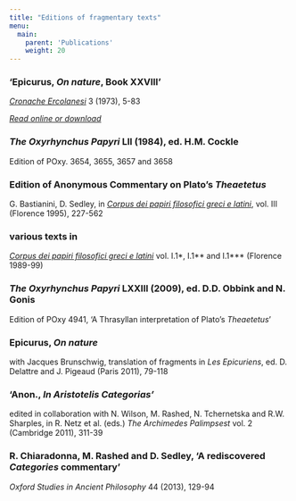 ```yaml
---
title: "Editions of fragmentary texts"
menu:
  main:
    parent: 'Publications'
    weight: 20
---
```


### ‘Epicurus, _On nature_, Book XXVIII’
_[Cronache Ercolanesi](http://www.cispegigante.it/frame.asp)_ 3 (1973), 5-83

_[Read online or download](https://cambridge.academia.edu/DavidSedley)_

### _The Oxyrhynchus Papyri_ LII (1984), ed. H.M. Cockle
Edition of POxy. 3654, 3655, 3657 and 3658

### Edition of Anonymous Commentary on Plato’s _Theaetetus_
G. Bastianini, D. Sedley, in _[Corpus dei papiri filosofici greci e latini](http://www.papirifilosofici.it/cpf-en.html)_, vol. III (Florence 1995), 227-562

### various texts in 
_[Corpus dei papiri filosofici greci e latini](http://www.papirifilosofici.it/cpf-en.html)_ vol. I.1*, I.1** and I.1*** (Florence 1989-99)

### _The Oxyrhynchus Papyri_ LXXIII (2009), ed. D.D. Obbink and N. Gonis
Edition of POxy 4941, ‘A Thrasyllan interpretation of Plato’s _Theaetetus_’

### Epicurus, _On nature_
with Jacques Brunschwig, translation of fragments in _Les Epicuriens_,  ed. D. Delattre and J. Pigeaud (Paris 2011), 79-118

### ‘Anon., _In Aristotelis Categorias’_
edited in collaboration with N. Wilson, M. Rashed, N. Tchernetska and R.W. Sharples, in R. Netz et al. (eds.) _The Archimedes Palimpsest_ vol. 2 (Cambridge 2011), 311-39

### R. Chiaradonna, M. Rashed and D. Sedley, ‘A rediscovered _Categories_ commentary’
_Oxford Studies in Ancient Philosophy_ 44 (2013), 129-94


